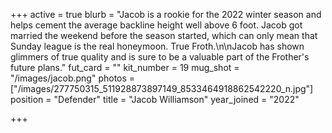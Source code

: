 +++
active = true
blurb = "Jacob is a rookie for the 2022 winter season and helps cement the average backline height well above 6 foot. Jacob got married the weekend before the season started, which can only mean that Sunday league is the real honeymoon. True Froth.\n\nJacob has shown glimmers of true quality and is sure to be a valuable part of the Frother's future plans."
fut_card = ""
kit_number = 19
mug_shot = "/images/jacob.png"
photos = ["/images/277750315_511928873897149_8533464918862542220_n.jpg"]
position = "Defender"
title = "Jacob Williamson"
year_joined = "2022"

+++
